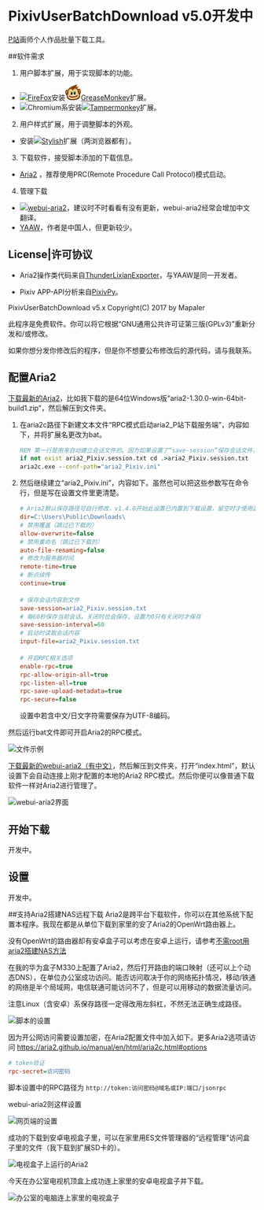 ﻿# PixivUserBatchDownload v5.0开发中
[P站](http://www.pixiv.net/member.php?id=3896348)画师个人作品批量下载工具。

##软件需求
1. 用户脚本扩展，用于实现脚本的功能。
 * [![](https://www.mozilla.org/media/img/firefox/favicon.dc6635050bf5.ico)FireFox](http://www.firefox.com)安装[![](https://github.com/greasemonkey/greasemonkey/raw/master/skin/icon32.png)GreaseMonkey](http://www.greasespot.net/)扩展。
 * ![](http://www.chromium.org/_/rsrc/1438879449147/config/customLogo.gif)Chromium系安装[![](https://addons.cdn.mozilla.net/user-media/addon_icons/683/683490-64.png?modified=1463757971)Tampermonkey](https://chrome.google.com/webstore/detail/tampermonkey/dhdgffkkebhmkfjojejmpbldmpobfkfo?hl=zh-CN)扩展。
2. 用户样式扩展，用于调整脚本的外观。
 * 安装[![](https://addons.cdn.mozilla.net/user-media/addon_icons/2/2108-64.png?modified=1453837884)Stylish](https://userstyles.org/)扩展（两浏览器都有）。
3. 下载软件，接受脚本添加的下载信息。
 * [Aria2](https://aria2.github.io/) ，推荐使用PRC(Remote Procedure Call Protocol)模式启动。
4. 管理下载
 * [![](https://github.com/ziahamza/webui-aria2/raw/master/favicon.ico)webui-aria2](https://github.com/ziahamza/webui-aria2)，建议时不时看看有没有更新，webui-aria2经常会增加中文翻译。
 * [YAAW](https://github.com/binux/yaaw)，作者是中国人，但更新较少。

## License|许可协议
* Aria2操作类代码来自[ThunderLixianExporter](https://github.com/binux/ThunderLixianExporter)，与YAAW是同一开发者。

* Pixiv APP-API分析来自[PixivPy](https://github.com/upbit/pixivpy)。

PixivUserBatchDownload v5.x Copyright(C) 2017 by Mapaler

此程序是免费软件。你可以将它根据“GNU通用公共许可证第三版(GPLv3)”重新分发和/或修改。

如果你想分发你修改后的程序，但是你不想要公布修改后的源代码，请与我联系。

## 配置Aria2
[下载最新的Aria2](https://github.com/tatsuhiro-t/aria2/releases)，比如我下载的是64位Windows版“aria2-1.30.0-win-64bit-build1.zip”，然后解压到文件夹。

1. 在aria2c路径下新建文本文件“RPC模式启动aria2_P站下载服务端”，内容如下，并将扩展名更改为bat。
	
	```bat
	REM 第一行是用来自动建立会话文件的。因为如果设置了“save-session”保存会话文件，没有这个文件存在，Aria2就会无法启动。
	if not exist aria2_Pixiv.session.txt cd .>aria2_Pixiv.session.txt
	aria2c.exe --conf-path="aria2_Pixiv.ini"
	```

2. 然后继续建立“aria2_Pixiv.ini”，内容如下。虽然也可以把这些参数写在命令行，但是写在设置文件里更清楚。
	
	```ini
	# Aria2默认保存路径可自行修改，v1.4.0开始此设置已内置到下载设置，留空时才使用这里的设置。
	dir=C:\Users\Public\Downloads\
	# 禁用覆盖（跳过已下载的）
	allow-overwrite=false
	# 禁用重命名（跳过已下载的）
	auto-file-renaming=false
	# 修改为服务器时间
	remote-time=true
	# 断点续传
	continue=true

	# 保存会话内容到文件
	save-session=aria2_Pixiv.session.txt
	# 每60秒保存当前会话，关闭时也会保存，设置为0只有关闭时才保存
	save-session-interval=60
	# 启动时读取会话内容
	input-file=aria2_Pixiv.session.txt

	# 开启RPC相关选项
	enable-rpc=true
	rpc-allow-origin-all=true
	rpc-listen-all=true
	rpc-save-upload-metadata=true
	rpc-secure=false
	```
	设置中若含中文/日文字符需要保存为UTF-8编码。

然后运行bat文件即可开启Aria2的RPC模式。

![文件示例](http://ww4.sinaimg.cn/large/6c84b2d6gw1f30n8ywl7bj20mp0fpaff.jpg)

[下载最新的webui-aria2（有中文）](https://github.com/ziahamza/webui-aria2/archive/master.zip)，然后解压到文件夹，打开“index.html”，默认设置下会自动连接上刚才配置的本地的Aria2 RPC模式。然后你便可以像普通下载软件一样对Aria2进行管理了。

![webui-aria2界面](http://ww2.sinaimg.cn/large/6c84b2d6gw1f1o5q4ljyqj20vv0nvgq4.jpg)

## 开始下载
开发中。

## 设置
开发中。

##支持Aria2搭建NAS远程下载
Aria2是跨平台下载软件，你可以在其他系统下配置本程序。我现在都是从单位下载到家里的安了Aria2的OpenWrt路由器上。

没有OpenWrt的路由器却有安卓盒子可以考虑在安卓上运行，请参考[不需root用aria2搭建NAS方法](http://cn.club.vmall.com/thread-3861317-1-1.html)

在我的华为盒子M330上配置了Aria2，然后打开路由的端口映射（还可以上个动态DNS），在单位办公室成功访问。能否访问取决于你的网络拓扑情况，移动/铁通的网络是半个局域网，电信联通可能访问不了，但是可以用移动的数据流量访问。

注意Linux（含安卓）系保存路径一定得改用左斜杠，不然无法正确生成路径。

![脚本的设置](http://ww3.sinaimg.cn/large/6c84b2d6jw1f2eano3hd7j20al0bign5.jpg)

因为开公网访问需要设置加密，在Aria2配置文件中加入如下。更多Aria2选项请访问 https://aria2.github.io/manual/en/html/aria2c.html#options
```ini
# token验证
rpc-secret=访问密码
```
脚本设置中的RPC路径为
`http://token:访问密码@域名或IP:端口/jsonrpc`

webui-aria2则这样设置

![网页端的设置](http://ww4.sinaimg.cn/large/6c84b2d6jw1f2eao7814vj20sa0jbadz.jpg)

成功的下载到安卓电视盒子里，可以在家里用ES文件管理器的“远程管理”访问盒子里的文件（我下载到扩展SD卡的）。

![电视盒子上运行的Aria2](http://ww3.sinaimg.cn/large/6c84b2d6gw1f2eajkd4l6j21be0qotkh.jpg)

今天在办公室电视机顶盒上成功连上家里的安卓电视盒子并下载。

![办公室的电脑连上家里的电视盒子](http://ww3.sinaimg.cn/large/6c84b2d6gw1f2f00lxifoj20vl0hs0ue.jpg)